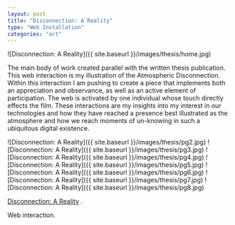 ```yaml
---
layout: post
title: "Disconnection: A Reality"
type: "Web Installation"
categories: "art"
---
```


![Disconnection: A Reality]({{ site.baseurl }}/images/thesis/home.jpg)

The main body of work created parallel with the written thesis publication. This web interaction is my illustration of the Atmospheric Disconnection. Within this interaction I am pushing to create a piece that implements both an appreciation and observance, as well as an active element of participation. The web is activated by one individual whose touch directly effects the film. These interactions are my insights into my interest in our technologies and how they have reached a presence best illustrated as the atmosphere and how we reach moments of un-knowing in such a ubiquitous digital existence.

![Disconnection: A Reality]({{ site.baseurl }}/images/thesis/pg2.jpg)
![Disconnection: A Reality]({{ site.baseurl }}/images/thesis/pg3.jpg)
![Disconnection: A Reality]({{ site.baseurl }}/images/thesis/pg4.jpg)
![Disconnection: A Reality]({{ site.baseurl }}/images/thesis/pg5.jpg)
![Disconnection: A Reality]({{ site.baseurl }}/images/thesis/pg6.jpg)
![Disconnection: A Reality]({{ site.baseurl }}/images/thesis/pg7.jpg)
![Disconnection: A Reality]({{ site.baseurl }}/images/thesis/pg8.jpg)

[Disconnection: A Reality](https://vimeo.com/212339354 "target=_blank")
.

Web interaction.

